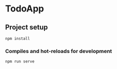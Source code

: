 # TodoApp

## Project setup
```
npm install
```

### Compiles and hot-reloads for development
```
npm run serve
```
